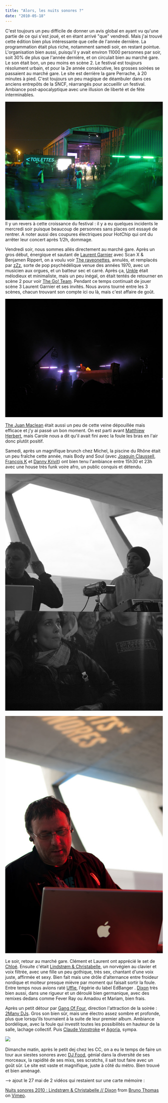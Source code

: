 ```yaml
---
title: "Alors, les nuits sonores ?"
date: "2010-05-18"
---
```


C'est toujours un peu difficile de donner un avis global en ayant vu qu'une partie de ce qui s'est joué, et en étant arrivé "que" vendredi. Mais j'ai trouvé cette édition bien plus intéressante que celle de l'année dernière. La programmation était plus riche, notamment samedi soir, en restant pointue. L'organisation bien aussi, puisqu'il y avait environ 11000 personnes par soir, soit 30% de plus que l'année dernière, et on circulait bien au marché gare. Le son était bon, un peu moins en scène 2. Le festival est toujours résolument urbain, et pour la 2e année consécutive, les grosses soirées se passaient au marché gare. Le site est derrière la gare Perrache, à 20 minutes à pied. C'est toujours un peu magique de déambuler dans ces anciens entrepôts de la SNCF, réarrangés pour accueillir un festival. Ambiance post-apocalyptique avec une illusion de liberté et de fête interminables.

![](images/IMG_4326.jpg)  Il y un revers à cette croissance du festival : il y a eu quelques incidents le mercredi soir puisque beaucoup de personnes sans places ont essayé de rentrer. A noter aussi des coupures électriques pour HotChip qui ont du arrêter leur concert après 1/2h, dommage.

Vendredi soir, nous sommes allés directement au marché gare. Après un gros début, énergique et sautant de [Laurent Garnier](http://www.myspace.com/laurentgarnier) avec Scan X & Benjamen Rippert, on a voulu voir [The raveonettes](http://www.myspace.com/theraveonettes), annulés, et remplacés par [zZz](http://www.myspace.com/zzz), sorte de pop psychédélique venue des années 1970, avec un musicien aux orgues, et un batteur sec et carré. Après ça, [Unkle](http://www.myspace.com/unkle) était mélodieux et minimaliste, mais un peu inégal, on était tentés de retourner en scène 2 pour voir [The Go! Team](http://www.myspace.com/thegoteam). Pendant ce temps continuait de jouer scène 3 Laurent Garnier et ses invités. Nous avons tourné entre les 3 scènes, chacun trouvant son compte ici ou là, mais c'est affaire de goût.

![](images/IMG_4292.jpg)

[The Juan Maclean](http://www.myspace.com/thejuanmaclean) était aussi un peu de cette veine dépouillée mais efficace et j'y ai passé un bon moment. On est parti avant [Matthiew Herbert](http://www.matthewherbert.com/), mais Carole nous a dit qu'il avait fini avec la foule les bras en l'air donc plutôt positif.

Samedi, après un magnifique brunch chez Michel, la piscine du Rhône était un peu fraîche cette année, mais Body and Soul (avec [Joaquin Claussell](http://www.myspace.com/joeclaussell), [François K](http://www.myspace.com/francois_k) et [Danny Krivit](http://www.dannykrivit.net/)) ont bien tenu l'ambiance entre 15h30 et 23h avec une house très funk voire afro, un public conquis et détendu.

![](images/IMGP8808.jpg)

![](images/IMGP8829.jpg)

Le soir, retour au marché gare. Clément et Laurent ont apprécié le set de [Chloé](http://www.myspace.com/chloekillthedj). Ensuite c'était [Lindstrøm & Christabelle](http://www.myspace.com/lindstromandchristabelle), un norvégien au clavier et voix filtrée, avec une fille un peu gothique, très sex, chantant d'une voix juste, affirmée et sexy. Bien fait mais une drôle d'alternance entre froideur nordique et moiteur presque mièvre par moment qui faisait sortir la foule. Entre temps nous avions raté [Uffie](http://www.myspace.com/uffie), l'égérie du label EdBanger . [Dixon](http://www.myspace.com/justdixon) très bien aussi, dans une rigueur et un déroulé bien germanique, avec des remixes dedans comme Fever Ray ou Amadou et Mariam, bien frais.

Après un petit détour par [Gang Of Four](http://www.myspace.com/gangoffour), direction l'attraction de la soirée : [2Many DJs](http://www.myspace.com/2manydjs). Gros son bien sûr, mais une électro assez sombre et profonde, plus que lorsqu'ils tournaient à la suite de leur premier album. Ambiance bordélique, avec la foule qui investit toutes les possibilités en hauteur de la salle, lachage collectif. Puis [Claude Vonstroke](http://www.myspace.com/claudevonstroke) et [Agoria](http://www.myspace.com/agoriagoria), sympa.

![](images/IMGP8841.jpg)

Dimanche matin, après le petit dej chez les CC, on a eu le temps de faire un tour aux siestes sonores avec [DJ Food](http://www.djfood.org/), génial dans la diversité de ses morceaux, la rapidité de ses mixs, ses scratchs, il sait tout faire avec un goût sûr. Le site est vaste et magnifique, juste à côté du métro. Bien trouvé et bien aménagé.

\--> ajout le 27 mai de 2 vidéos qui restaient sur une carte mémoire : 

[Nuits sonores 2010 : Lindstrøm & Christabelle // Dixon](http://vimeo.com/12090056) from [Bruno Thomas](http://vimeo.com/user2957287) on [Vimeo](http://vimeo.com).
